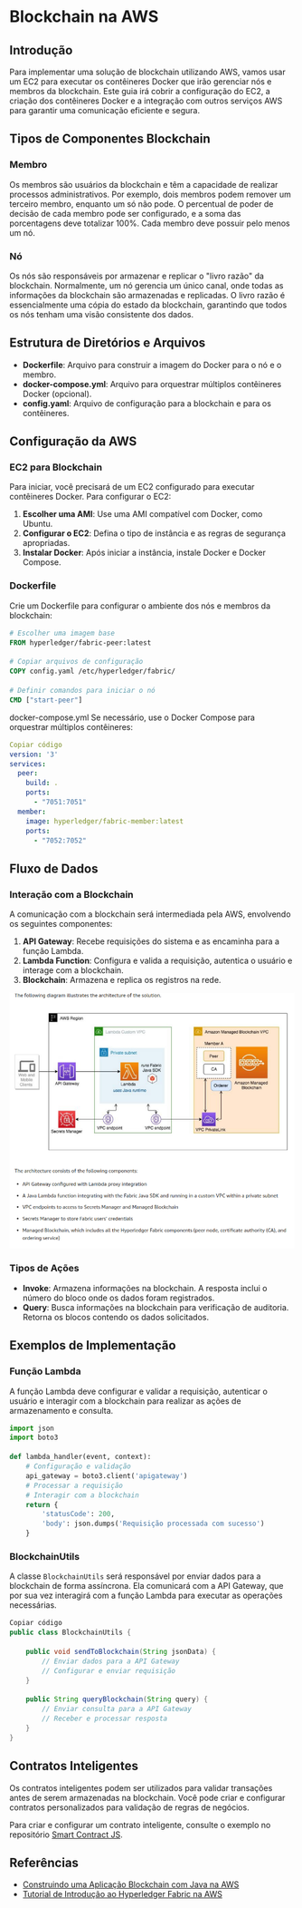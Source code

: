 # Blockchain na AWS

## Introdução

Para implementar uma solução de blockchain utilizando AWS, vamos usar um EC2 para executar os contêineres Docker que irão gerenciar nós e membros da blockchain. Este guia irá cobrir a configuração do EC2, a criação dos contêineres Docker e a integração com outros serviços AWS para garantir uma comunicação eficiente e segura.

## Tipos de Componentes Blockchain

### Membro
Os membros são usuários da blockchain e têm a capacidade de realizar processos administrativos. Por exemplo, dois membros podem remover um terceiro membro, enquanto um só não pode. O percentual de poder de decisão de cada membro pode ser configurado, e a soma das porcentagens deve totalizar 100%. Cada membro deve possuir pelo menos um nó.

### Nó
Os nós são responsáveis por armazenar e replicar o "livro razão" da blockchain. Normalmente, um nó gerencia um único canal, onde todas as informações da blockchain são armazenadas e replicadas. O livro razão é essencialmente uma cópia do estado da blockchain, garantindo que todos os nós tenham uma visão consistente dos dados.

## Estrutura de Diretórios e Arquivos

- **Dockerfile**: Arquivo para construir a imagem do Docker para o nó e o membro.
- **docker-compose.yml**: Arquivo para orquestrar múltiplos contêineres Docker (opcional).
- **config.yaml**: Arquivo de configuração para a blockchain e para os contêineres.

## Configuração da AWS

### EC2 para Blockchain
Para iniciar, você precisará de um EC2 configurado para executar contêineres Docker. Para configurar o EC2:

1. **Escolher uma AMI**: Use uma AMI compatível com Docker, como Ubuntu.
2. **Configurar o EC2**: Defina o tipo de instância e as regras de segurança apropriadas.
3. **Instalar Docker**: Após iniciar a instância, instale Docker e Docker Compose.

### Dockerfile
Crie um Dockerfile para configurar o ambiente dos nós e membros da blockchain:

```Dockerfile
# Escolher uma imagem base
FROM hyperledger/fabric-peer:latest

# Copiar arquivos de configuração
COPY config.yaml /etc/hyperledger/fabric/

# Definir comandos para iniciar o nó
CMD ["start-peer"]
```

docker-compose.yml
Se necessário, use o Docker Compose para orquestrar múltiplos contêineres:

```yaml
Copiar código
version: '3'
services:
  peer:
    build: .
    ports:
      - "7051:7051"
  member:
    image: hyperledger/fabric-member:latest
    ports:
      - "7052:7052"
```

## Fluxo de Dados

### Interação com a Blockchain
A comunicação com a blockchain será intermediada pela AWS, envolvendo os seguintes componentes:

1. **API Gateway**: Recebe requisições do sistema e as encaminha para a função Lambda.
2. **Lambda Function**: Configura e valida a requisição, autentica o usuário e interage com a blockchain.
3. **Blockchain**: Armazena e replica os registros na rede.

![Blockchain-Workflux](blockchain-workflux.png)

### Tipos de Ações

- **Invoke**: Armazena informações na blockchain. A resposta inclui o número do bloco onde os dados foram registrados.
- **Query**: Busca informações na blockchain para verificação de auditoria. Retorna os blocos contendo os dados solicitados.

## Exemplos de Implementação

### Função Lambda
A função Lambda deve configurar e validar a requisição, autenticar o usuário e interagir com a blockchain para realizar as ações de armazenamento e consulta.


```python
import json
import boto3

def lambda_handler(event, context):
    # Configuração e validação
    api_gateway = boto3.client('apigateway')
    # Processar a requisição
    # Interagir com a blockchain
    return {
        'statusCode': 200,
        'body': json.dumps('Requisição processada com sucesso')
    }
```

### BlockchainUtils
A classe `BlockchainUtils` será responsável por enviar dados para a blockchain de forma assíncrona. Ela comunicará com a API Gateway, que por sua vez interagirá com a função Lambda para executar as operações necessárias.

```java
Copiar código
public class BlockchainUtils {

    public void sendToBlockchain(String jsonData) {
        // Enviar dados para a API Gateway
        // Configurar e enviar requisição
    }

    public String queryBlockchain(String query) {
        // Enviar consulta para a API Gateway
        // Receber e processar resposta
    }
}
```

## Contratos Inteligentes
Os contratos inteligentes podem ser utilizados para validar transações antes de serem armazenadas na blockchain. Você pode criar e configurar contratos personalizados para validação de regras de negócios.

Para criar e configurar um contrato inteligente, consulte o exemplo no repositório [Smart Contract JS](https://github.com/GustavoHTM/smart-contract-js).

## Referências
- [Construindo uma Aplicação Blockchain com Java na AWS](https://aws.amazon.com/pt/blogs/database/building-a-blockchain-application-in-java-using-amazon-managed-blockchain/)
- [Tutorial de Introdução ao Hyperledger Fabric na AWS](https://docs.aws.amazon.com/managed-blockchain/latest/hyperledger-fabric-dev/managed-blockchain-get-started-tutorial.html)
